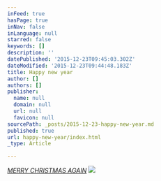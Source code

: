 ```yaml
---
inFeed: true
hasPage: true
inNav: false
inLanguage: null
starred: false
keywords: []
description: ''
datePublished: '2015-12-23T09:45:03.302Z'
dateModified: '2015-12-23T09:44:48.183Z'
title: Happy new year
author: []
authors: []
publisher:
  name: null
  domain: null
  url: null
  favicon: null
sourcePath: _posts/2015-12-23-happy-new-year.md
published: true
url: happy-new-year/index.html
_type: Article

---
```

_[MERRY CHRISTMAS AGAIN][0]_
![](https://the-grid-user-content.s3-us-west-2.amazonaws.com/45fe3085-a9cb-4c8d-82bc-cbd181955c74.gif)

[0]: www.santa.com